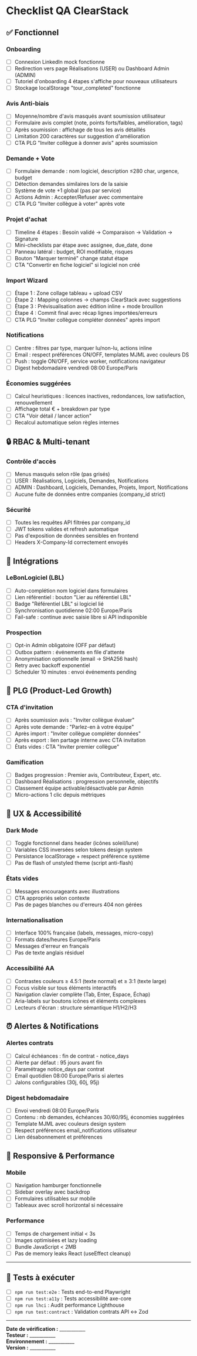 # Checklist QA ClearStack

## ✅ Fonctionnel

### Onboarding
- [ ] Connexion LinkedIn mock fonctionne
- [ ] Redirection vers page Réalisations (USER) ou Dashboard Admin (ADMIN)
- [ ] Tutoriel d'onboarding 4 étapes s'affiche pour nouveaux utilisateurs
- [ ] Stockage localStorage "tour_completed" fonctionne

### Avis Anti-biais
- [ ] Moyenne/nombre d'avis masqués avant soumission utilisateur
- [ ] Formulaire avis complet (note, points forts/faibles, amélioration, tags)
- [ ] Après soumission : affichage de tous les avis détaillés
- [ ] Limitation 200 caractères sur suggestion d'amélioration
- [ ] CTA PLG "Inviter collègue à donner avis" après soumission

### Demande + Vote
- [ ] Formulaire demande : nom logiciel, description ≤280 char, urgence, budget
- [ ] Détection demandes similaires lors de la saisie
- [ ] Système de vote +1 global (pas par service)
- [ ] Actions Admin : Accepter/Refuser avec commentaire
- [ ] CTA PLG "Inviter collègue à voter" après vote

### Projet d'achat
- [ ] Timeline 4 étapes : Besoin validé → Comparaison → Validation → Signature
- [ ] Mini-checklists par étape avec assignee, due_date, done
- [ ] Panneau latéral : budget, ROI modifiable, risques
- [ ] Bouton "Marquer terminé" change statut étape
- [ ] CTA "Convertir en fiche logiciel" si logiciel non créé

### Import Wizard
- [ ] Étape 1 : Zone collage tableau + upload CSV
- [ ] Étape 2 : Mapping colonnes → champs ClearStack avec suggestions
- [ ] Étape 3 : Prévisualisation avec édition inline + mode brouillon
- [ ] Étape 4 : Commit final avec récap lignes importées/erreurs
- [ ] CTA PLG "Inviter collègue compléter données" après import

### Notifications
- [ ] Centre : filtres par type, marquer lu/non-lu, actions inline
- [ ] Email : respect préférences ON/OFF, templates MJML avec couleurs DS
- [ ] Push : toggle ON/OFF, service worker, notifications navigateur
- [ ] Digest hebdomadaire vendredi 08:00 Europe/Paris

### Économies suggérées
- [ ] Calcul heuristiques : licences inactives, redondances, low satisfaction, renouvellement
- [ ] Affichage total € + breakdown par type
- [ ] CTA "Voir détail / lancer action"
- [ ] Recalcul automatique selon règles internes

## 🔒 RBAC & Multi-tenant

### Contrôle d'accès
- [ ] Menus masqués selon rôle (pas grisés)
- [ ] USER : Réalisations, Logiciels, Demandes, Notifications
- [ ] ADMIN : Dashboard, Logiciels, Demandes, Projets, Import, Notifications
- [ ] Aucune fuite de données entre companies (company_id strict)

### Sécurité
- [ ] Toutes les requêtes API filtrées par company_id
- [ ] JWT tokens valides et refresh automatique
- [ ] Pas d'exposition de données sensibles en frontend
- [ ] Headers X-Company-Id correctement envoyés

## 🔌 Intégrations

### LeBonLogiciel (LBL)
- [ ] Auto-complétion nom logiciel dans formulaires
- [ ] Lien référentiel : bouton "Lier au référentiel LBL"
- [ ] Badge "Référentiel LBL" si logiciel lié
- [ ] Synchronisation quotidienne 02:00 Europe/Paris
- [ ] Fail-safe : continue avec saisie libre si API indisponible

### Prospection
- [ ] Opt-in Admin obligatoire (OFF par défaut)
- [ ] Outbox pattern : événements en file d'attente
- [ ] Anonymisation optionnelle (email → SHA256 hash)
- [ ] Retry avec backoff exponentiel
- [ ] Scheduler 10 minutes : envoi événements pending

## 🚀 PLG (Product-Led Growth)

### CTA d'invitation
- [ ] Après soumission avis : "Inviter collègue évaluer"
- [ ] Après vote demande : "Parlez-en à votre équipe"
- [ ] Après import : "Inviter collègue compléter données"
- [ ] Après export : lien partage interne avec CTA invitation
- [ ] États vides : CTA "Inviter premier collègue"

### Gamification
- [ ] Badges progression : Premier avis, Contributeur, Expert, etc.
- [ ] Dashboard Réalisations : progression personnelle, objectifs
- [ ] Classement équipe activable/désactivable par Admin
- [ ] Micro-actions 1 clic depuis métriques

## 🎨 UX & Accessibilité

### Dark Mode
- [ ] Toggle fonctionnel dans header (icônes soleil/lune)
- [ ] Variables CSS inversées selon tokens design system
- [ ] Persistance localStorage + respect préférence système
- [ ] Pas de flash of unstyled theme (script anti-flash)

### États vides
- [ ] Messages encourageants avec illustrations
- [ ] CTA appropriés selon contexte
- [ ] Pas de pages blanches ou d'erreurs 404 non gérées

### Internationalisation
- [ ] Interface 100% française (labels, messages, micro-copy)
- [ ] Formats dates/heures Europe/Paris
- [ ] Messages d'erreur en français
- [ ] Pas de texte anglais résiduel

### Accessibilité AA
- [ ] Contrastes couleurs ≥ 4.5:1 (texte normal) et ≥ 3:1 (texte large)
- [ ] Focus visible sur tous éléments interactifs
- [ ] Navigation clavier complète (Tab, Enter, Espace, Échap)
- [ ] Aria-labels sur boutons icônes et éléments complexes
- [ ] Lecteurs d'écran : structure sémantique H1/H2/H3

## ⏰ Alertes & Notifications

### Alertes contrats
- [ ] Calcul échéances : fin de contrat - notice_days
- [ ] Alerte par défaut : 95 jours avant fin
- [ ] Paramétrage notice_days par contrat
- [ ] Email quotidien 08:00 Europe/Paris si alertes
- [ ] Jalons configurables (30j, 60j, 95j)

### Digest hebdomadaire
- [ ] Envoi vendredi 08:00 Europe/Paris
- [ ] Contenu : nb demandes, échéances 30/60/95j, économies suggérées
- [ ] Template MJML avec couleurs design system
- [ ] Respect préférences email_notifications utilisateur
- [ ] Lien désabonnement et préférences

## 📱 Responsive & Performance

### Mobile
- [ ] Navigation hamburger fonctionnelle
- [ ] Sidebar overlay avec backdrop
- [ ] Formulaires utilisables sur mobile
- [ ] Tableaux avec scroll horizontal si nécessaire

### Performance
- [ ] Temps de chargement initial < 3s
- [ ] Images optimisées et lazy loading
- [ ] Bundle JavaScript < 2MB
- [ ] Pas de memory leaks React (useEffect cleanup)

---

## 🧪 Tests à exécuter

- [ ] `npm run test:e2e` : Tests end-to-end Playwright
- [ ] `npm run test:a11y` : Tests accessibilité axe-core
- [ ] `npm run lhci` : Audit performance Lighthouse
- [ ] `npm run test:contract` : Validation contrats API ↔ Zod

---

**Date de vérification :** ___________  
**Testeur :** ___________  
**Environnement :** ___________  
**Version :** ___________